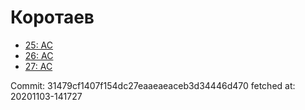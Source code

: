 # Коротаев
- [25: AC](25.md)
- [26: AC](26.md)
- [27: AC](27.md)

Commit: 31479cf1407f154dc27eaaeaeaceb3d34446d470
 fetched at: 20201103-141727
